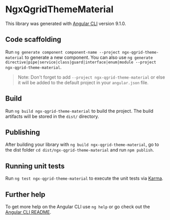 # NgxQgridThemeMaterial

This library was generated with [Angular CLI](https://github.com/angular/angular-cli) version 9.1.0.

## Code scaffolding

Run `ng generate component component-name --project ngx-qgrid-theme-material` to generate a new component. You can also use `ng generate directive|pipe|service|class|guard|interface|enum|module --project ngx-qgrid-theme-material`.
> Note: Don't forget to add `--project ngx-qgrid-theme-material` or else it will be added to the default project in your `angular.json` file. 

## Build

Run `ng build ngx-qgrid-theme-material` to build the project. The build artifacts will be stored in the `dist/` directory.

## Publishing

After building your library with `ng build ngx-qgrid-theme-material`, go to the dist folder `cd dist/ngx-qgrid-theme-material` and run `npm publish`.

## Running unit tests

Run `ng test ngx-qgrid-theme-material` to execute the unit tests via [Karma](https://karma-runner.github.io).

## Further help

To get more help on the Angular CLI use `ng help` or go check out the [Angular CLI README](https://github.com/angular/angular-cli/blob/master/README.md).
